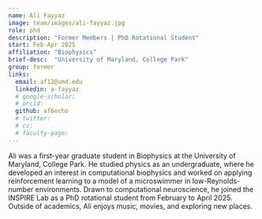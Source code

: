 ```yaml
---
name: Ali Fayyaz
image: team/images/ali-fayyaz.jpg
role: phd
description: "Former Members | PhD Rotational Student"
start: Feb-Apr 2025
affiliation: "Biophysics"
brief-desc:  "University of Maryland, College Park"
group: former
links:
  email: af12@umd.edu
  linkedin: a-fayyaz
  # google-scholar: 
  # orcid: 
  github: af6echo
  # twitter:   
  # cv: 
  # faculty-page: 
---
```

Ali was a first-year graduate student in Biophysics at the University of Maryland, College Park. He studied physics as an undergraduate, where he developed an interest in computational biophysics and worked on applying reinforcement learning to a model of a microswimmer in low-Reynolds-number environments. Drawn to computational neuroscience, he joined the INSPIRE Lab as a PhD rotational student from February to April 2025. Outside of academics, Ali enjoys music, movies, and exploring new places.